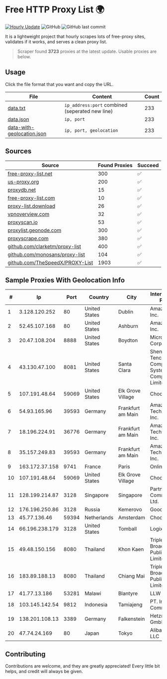 
# Free HTTP Proxy List 🌍

[![Hourly Update](https://github.com/mertguvencli/http-proxy-list/actions/workflows/main.yml/badge.svg?branch=main)](https://github.com/mertguvencli/http-proxy-list/actions/workflows/main.yml)
![GitHub](https://img.shields.io/github/license/mertguvencli/http-proxy-list)
![GitHub last commit](https://img.shields.io/github/last-commit/mertguvencli/http-proxy-list)

It is a lightweight project that hourly scrapes lots of free-proxy sites, validates if it works, and serves a clean proxy list.


> Scraper found **3723** proxies at the latest update. Usable proxies are below.

## Usage

Click the file format that you want and copy the URL.


|File|Content|Count|
|----|-------|-----|
|[data.txt](https://raw.githubusercontent.com/mertguvencli/http-proxy-list/main/proxy-list/data.txt)|`ip_address:port` combined (seperated new line)|233|
|[data.json](https://raw.githubusercontent.com/mertguvencli/http-proxy-list/main/proxy-list/data.json)|`ip, port`|233|
|[data-with-geolocation.json](https://raw.githubusercontent.com/mertguvencli/http-proxy-list/main/proxy-list/data-with-geolocation.json)|`ip, port, geolocation`|233|

## Sources

|Source|Found Proxies|Succeed|
|------|-------------|-------|
|[free-proxy-list.net](https://free-proxy-list.net)|300|✅|
|[us-proxy.org](https://www.us-proxy.org)|200|✅|
|[proxydb.net](http://proxydb.net)|15|✅|
|[free-proxy-list.com](https://free-proxy-list.com/?page=&port=&type%5B%5D=http&type%5B%5D=https&up_time=0&search=Search)|10|✅|
|[proxy-list.download](https://www.proxy-list.download/HTTP)|26|✅|
|[vpnoverview.com](https://vpnoverview.com/privacy/anonymous-browsing/free-proxy-servers)|32|✅|
|[proxyscan.io](https://www.proxyscan.io)|53|✅|
|[proxylist.geonode.com](https://proxylist.geonode.com/api/proxy-list?limit=300&page=1&sort_by=lastChecked&sort_type=desc&protocols=http,https)|300|✅|
|[proxyscrape.com](https://api.proxyscrape.com/v2/?request=displayproxies&protocol=http&timeout=10000&country=all&ssl=all&anonymity=all)|380|✅|
|[github.com/clarketm/proxy-list](https://raw.githubusercontent.com/clarketm/proxy-list/master/proxy-list-raw.txt)|400|✅|
|[github.com/monosans/proxy-list](https://raw.githubusercontent.com/monosans/proxy-list/main/proxies/http.txt)|104|✅|
|[github.com/TheSpeedX/PROXY-List](https://raw.githubusercontent.com/TheSpeedX/PROXY-List/master/http.txt)|1903|✅|


## Sample Proxies With Geolocation Info

|#|Ip|Port|Country|City|Internet Service Provider|
|-|--|----|-------|----|-------------------------|
|1|3.128.120.252|80|United States|Dublin|Amazon.com, Inc.|
|2|52.45.107.168|80|United States|Ashburn|Amazon.com, Inc.|
|3|20.47.108.204|8888|United States|Boydton|Microsoft Corporation|
|4|43.130.47.100|8081|United States|Santa Clara|Shenzhen Tencent Computer Systems Company Limited|
|5|107.191.48.64|59069|United States|Elk Grove Village|Choopa|
|6|54.93.165.96|39593|Germany|Frankfurt am Main|Amazon Technologies Inc.|
|7|18.196.224.91|36776|Germany|Frankfurt am Main|Amazon Technologies Inc.|
|8|35.157.249.83|39593|Germany|Frankfurt am Main|Amazon Technologies Inc.|
|9|163.172.37.158|9741|France|Paris|Online S.A.S.|
|10|107.191.48.64|59069|United States|Elk Grove Village|Choopa|
|11|128.199.214.87|3128|Singapore|Singapore|Partner Communications Ltd.|
|12|176.196.250.86|3128|Russia|Kemerovo|Goodline.info|
|13|45.77.136.46|59394|Netherlands|Amsterdam|Choopa|
|14|66.196.238.179|3128|United States|Tomball|Logix|
|15|49.48.150.156|8080|Thailand|Khon Kaen|Triple T Broadband Public Company Limited|
|16|183.89.188.13|8080|Thailand|Chiang Mai|Triple T Broadband Public Company Limited|
|17|41.77.13.186|53281|Malawi|Blantyre|LLW GIL|
|18|103.145.142.54|9812|Indonesia|Tamiajeng|PT. Indonesia Comnets Plus|
|19|138.201.108.13|3389|Germany|Falkenstein|Hetzner Online GmbH|
|20|47.74.24.169|80|Japan|Tokyo|Alibaba.com LLC|



## Contributing

Contributions are welcome, and they are greatly appreciated! Every
little bit helps, and credit will always be given.

